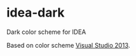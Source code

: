 # idea-dark
Dark color scheme for IDEA

Based on color scheme [Visual Studio 2013](http://color-themes.com/?view=theme&id=563a1a7680b4acf11273ae92).
